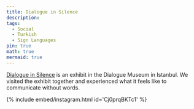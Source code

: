 ```yaml
---
title: Dialogue in Silence
description:
tags:
  - Social
  - Turkish
  - Sign Languages
pin: true
math: true
mermaid: true
---
```


[Dialogue in Silence](https://www.istanbuldiyalogmuzesi.org/en/dialogue-in-the-silence/) is an exhibit in the Dialogue Museum in Istanbul. We visited the exhibit together and experienced what it feels like to communicate without words.

{% include embed/instagram.html id='Cj0prqBKTc1' %}